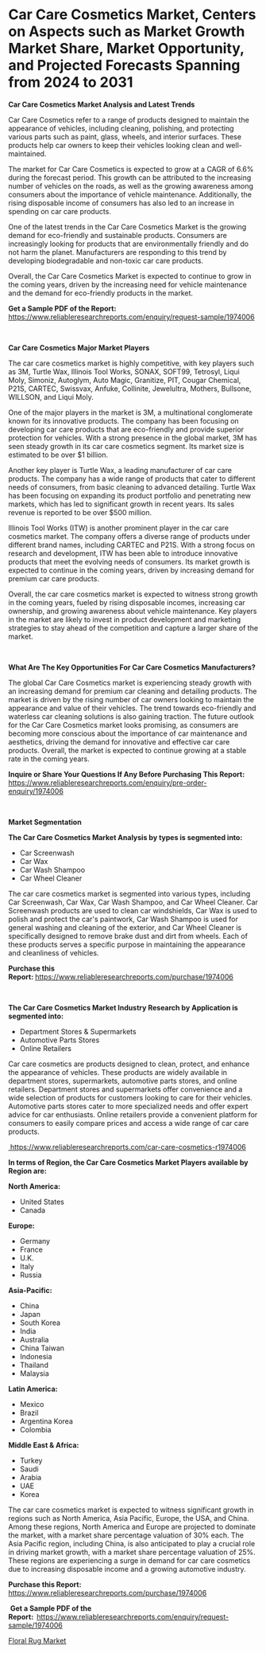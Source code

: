 <p><h1>Car Care Cosmetics Market, Centers on Aspects such as Market Growth Market Share, Market Opportunity, and Projected Forecasts Spanning from 2024 to 2031</h1></p><p><strong>Car Care Cosmetics Market Analysis and Latest Trends</strong></p>
<p><p>Car Care Cosmetics refer to a range of products designed to maintain the appearance of vehicles, including cleaning, polishing, and protecting various parts such as paint, glass, wheels, and interior surfaces. These products help car owners to keep their vehicles looking clean and well-maintained.</p><p>The market for Car Care Cosmetics is expected to grow at a CAGR of 6.6% during the forecast period. This growth can be attributed to the increasing number of vehicles on the roads, as well as the growing awareness among consumers about the importance of vehicle maintenance. Additionally, the rising disposable income of consumers has also led to an increase in spending on car care products.</p><p>One of the latest trends in the Car Care Cosmetics Market is the growing demand for eco-friendly and sustainable products. Consumers are increasingly looking for products that are environmentally friendly and do not harm the planet. Manufacturers are responding to this trend by developing biodegradable and non-toxic car care products.</p><p>Overall, the Car Care Cosmetics Market is expected to continue to grow in the coming years, driven by the increasing need for vehicle maintenance and the demand for eco-friendly products in the market.</p></p>
<p><strong>Get a Sample PDF of the Report:&nbsp;</strong> <a href="https://www.reliableresearchreports.com/enquiry/request-sample/1974006">https://www.reliableresearchreports.com/enquiry/request-sample/1974006</a></p>
<p>&nbsp;</p>
<p><strong>Car Care Cosmetics Major Market Players</strong></p>
<p><p>The car care cosmetics market is highly competitive, with key players such as 3M, Turtle Wax, Illinois Tool Works, SONAX, SOFT99, Tetrosyl, Liqui Moly, Simoniz, Autoglym, Auto Magic, Granitize, PIT, Cougar Chemical, P21S, CARTEC, Swissvax, Anfuke, Collinite, Jewelultra, Mothers, Bullsone, WILLSON, and Liqui Moly.</p><p>One of the major players in the market is 3M, a multinational conglomerate known for its innovative products. The company has been focusing on developing car care products that are eco-friendly and provide superior protection for vehicles. With a strong presence in the global market, 3M has seen steady growth in its car care cosmetics segment. Its market size is estimated to be over $1 billion.</p><p>Another key player is Turtle Wax, a leading manufacturer of car care products. The company has a wide range of products that cater to different needs of consumers, from basic cleaning to advanced detailing. Turtle Wax has been focusing on expanding its product portfolio and penetrating new markets, which has led to significant growth in recent years. Its sales revenue is reported to be over $500 million.</p><p>Illinois Tool Works (ITW) is another prominent player in the car care cosmetics market. The company offers a diverse range of products under different brand names, including CARTEC and P21S. With a strong focus on research and development, ITW has been able to introduce innovative products that meet the evolving needs of consumers. Its market growth is expected to continue in the coming years, driven by increasing demand for premium car care products.</p><p>Overall, the car care cosmetics market is expected to witness strong growth in the coming years, fueled by rising disposable incomes, increasing car ownership, and growing awareness about vehicle maintenance. Key players in the market are likely to invest in product development and marketing strategies to stay ahead of the competition and capture a larger share of the market.</p></p>
<p>&nbsp;</p>
<p><strong>What Are The Key Opportunities For Car Care Cosmetics Manufacturers?</strong></p>
<p><p>The global Car Care Cosmetics market is experiencing steady growth with an increasing demand for premium car cleaning and detailing products. The market is driven by the rising number of car owners looking to maintain the appearance and value of their vehicles. The trend towards eco-friendly and waterless car cleaning solutions is also gaining traction. The future outlook for the Car Care Cosmetics market looks promising, as consumers are becoming more conscious about the importance of car maintenance and aesthetics, driving the demand for innovative and effective car care products. Overall, the market is expected to continue growing at a stable rate in the coming years.</p></p>
<p><strong>Inquire or Share Your Questions If Any Before Purchasing This Report:</strong> <a href="https://www.reliableresearchreports.com/enquiry/pre-order-enquiry/1974006">https://www.reliableresearchreports.com/enquiry/pre-order-enquiry/1974006</a></p>
<p>&nbsp;</p>
<p><strong>Market Segmentation</strong></p>
<p><strong>The Car Care Cosmetics Market Analysis by types is segmented into:</strong></p>
<p><ul><li>Car Screenwash</li><li>Car Wax</li><li>Car Wash Shampoo</li><li>Car Wheel Cleaner</li></ul></p>
<p><p>The car care cosmetics market is segmented into various types, including Car Screenwash, Car Wax, Car Wash Shampoo, and Car Wheel Cleaner. Car Screenwash products are used to clean car windshields, Car Wax is used to polish and protect the car's paintwork, Car Wash Shampoo is used for general washing and cleaning of the exterior, and Car Wheel Cleaner is specifically designed to remove brake dust and dirt from wheels. Each of these products serves a specific purpose in maintaining the appearance and cleanliness of vehicles.</p></p>
<p><strong>Purchase this Report:&nbsp;</strong><a href="https://www.reliableresearchreports.com/purchase/1974006">https://www.reliableresearchreports.com/purchase/1974006</a></p>
<p>&nbsp;</p>
<p><strong>The Car Care Cosmetics Market Industry Research by Application is segmented into:</strong></p>
<p><ul><li>Department Stores & Supermarkets</li><li>Automotive Parts Stores</li><li>Online Retailers</li></ul></p>
<p><p>Car care cosmetics are products designed to clean, protect, and enhance the appearance of vehicles. These products are widely available in department stores, supermarkets, automotive parts stores, and online retailers. Department stores and supermarkets offer convenience and a wide selection of products for customers looking to care for their vehicles. Automotive parts stores cater to more specialized needs and offer expert advice for car enthusiasts. Online retailers provide a convenient platform for consumers to easily compare prices and access a wide range of car care products.</p></p>
<p><a href="https://www.reliableresearchreports.com/car-care-cosmetics-r1974006">&nbsp;https://www.reliableresearchreports.com/car-care-cosmetics-r1974006</a></p>
<p><strong>In terms of Region, the Car Care Cosmetics Market Players available by Region are:</strong></p>
<p>
    <p> <strong> North America: </strong>
        <ul>
            <li>United States</li>
            <li>Canada</li>
        </ul>
        </p> 
    <p> <strong> Europe: </strong>
        <ul>
            <li>Germany</li>
            <li>France</li>
            <li>U.K.</li>
            <li>Italy</li>
            <li>Russia</li>
        </ul>
        </p> 
    <p> <strong> Asia-Pacific: </strong>
        <ul>
            <li>China</li>
            <li>Japan</li>
            <li>South Korea</li>
            <li>India</li>
            <li>Australia</li>
            <li>China Taiwan</li>
            <li>Indonesia</li>
            <li>Thailand</li>
            <li>Malaysia</li>
        </ul>
        </p> 
    <p> <strong> Latin America: </strong>
        <ul>
            <li>Mexico</li>
            <li>Brazil</li>
            <li>Argentina Korea</li>
            <li>Colombia</li>
        </ul>
        </p> 
    <p> <strong> Middle East & Africa: </strong>
        <ul>
            <li>Turkey</li>
            <li>Saudi</li>
            <li>Arabia</li>
            <li>UAE</li>
            <li>Korea</li>
        </ul>
    </p>
    </p>
<p><p>The car care cosmetics market is expected to witness significant growth in regions such as North America, Asia Pacific, Europe, the USA, and China. Among these regions, North America and Europe are projected to dominate the market, with a market share percentage valuation of 30% each. The Asia Pacific region, including China, is also anticipated to play a crucial role in driving market growth, with a market share percentage valuation of 25%. These regions are experiencing a surge in demand for car care cosmetics due to increasing disposable income and a growing automotive industry.</p></p>
<p><strong>Purchase this Report: </strong><a href="https://www.reliableresearchreports.com/purchase/1974006">https://www.reliableresearchreports.com/purchase/1974006</a></p>
<p>&nbsp;<strong>Get a Sample PDF of the Report:&nbsp;&nbsp;</strong><a href="https://www.reliableresearchreports.com/enquiry/request-sample/1974006">https://www.reliableresearchreports.com/enquiry/request-sample/1974006</a></p>
<p><strong></strong></p>
<p><p><a href="https://github.com/nhteumcc68/Market-Research-Report-List-1/blob/main/floral-rug-market.md">Floral Rug Market</a></p></p>